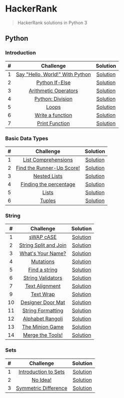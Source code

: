 # HackerRank

> HackerRank solutions in Python 3

## Python
### Introduction
\# | Challenge | Solution
:---:|:---:|:---:
1 | [Say "Hello, World!" With Python](https://www.hackerrank.com/challenges/py-hello-world/problem) | [Solution](https://github.com/gajjarjigar/HackerRank/blob/master/Python/Introduction/py-hello-world.py)
2 | [Python If-Else](https://www.hackerrank.com/challenges/py-if-else/problem) | [Solution](https://github.com/gajjarjigar/HackerRank/blob/master/Python/Introduction/py-if-else.py)
3 | [Arithmetic Operators](https://www.hackerrank.com/challenges/python-arithmetic-operators/problem) | [Solution](https://github.com/gajjarjigar/HackerRank/blob/master/Python/Introduction/python-arithmetic-operators.py)
4 | [Python: Division](https://www.hackerrank.com/challenges/python-division/problem) | [Solution](https://github.com/gajjarjigar/HackerRank/blob/master/Python/Introduction/python-division.py)
5 | [Loops](https://www.hackerrank.com/challenges/python-loops/problem) | [Solution](https://github.com/gajjarjigar/HackerRank/blob/master/Python/Introduction/python-loops.py)
6 | [Write a function](https://www.hackerrank.com/challenges/write-a-function/problem) | [Solution](https://github.com/gajjarjigar/HackerRank/blob/master/Python/Introduction/write-a-function.py)
7 | [Print Function](https://www.hackerrank.com/challenges/python-print/problem) | [Solution](https://github.com/gajjarjigar/HackerRank/blob/master/Python/Introduction/python-print.py)

### Basic Data Types
\# | Challenge | Solution
:---:|:---:|:---:
1 | [List Comprehensions](https://www.hackerrank.com/challenges/list-comprehensions/problem) | [Solution](https://github.com/gajjarjigar/HackerRank/blob/master/Python/Basic%20Data%20Types/list-comprehensions.py)
2 | [Find the Runner-Up Score!](https://www.hackerrank.com/challenges/find-second-maximum-number-in-a-list/problem) | [Solution](https://github.com/gajjarjigar/HackerRank/blob/master/Python/Basic%20Data%20Types/find-second-maximum-number-in-a-list.py)
3 | [Nested Lists](https://www.hackerrank.com/challenges/nested-list/problem) | [Solution](https://github.com/gajjarjigar/HackerRank/blob/master/Python/Basic%20Data%20Types/nested-list.py)
4 | [Finding the percentage](https://www.hackerrank.com/challenges/finding-the-percentage/problem) | [Solution](https://github.com/gajjarjigar/HackerRank/blob/master/Python/Basic%20Data%20Types/finding-the-percentage.py)
5 | [Lists](https://www.hackerrank.com/challenges/python-lists/problem) | [Solution](https://github.com/gajjarjigar/HackerRank/blob/master/Python/Basic%20Data%20Types/python-lists.py)
6 | [Tuples](https://www.hackerrank.com/challenges/python-tuples/problem) | [Solution](https://github.com/gajjarjigar/HackerRank/blob/master/Python/Basic%20Data%20Types/python-tuples.py)

### String
\# | Challenge | Solution
:---:|:---:|:---:
1 | [sWAP cASE](https://www.hackerrank.com/challenges/swap-case/problem) | [Solution](https://github.com/gajjarjigar/HackerRank/blob/master/Python/Strings/swap-case.py)
2 | [String Split and Join](https://www.hackerrank.com/challenges/python-string-split-and-join/problem) | [Solution](https://github.com/gajjarjigar/HackerRank/blob/master/Python/Strings/python-string-split-and-join.py)
3 | [What's Your Name?](https://www.hackerrank.com/challenges/whats-your-name/problem) | [Solution](https://github.com/gajjarjigar/HackerRank/blob/master/Python/Strings/whats-your-name.py)
4 | [Mutations](https://www.hackerrank.com/challenges/python-mutations/problem) | [Solution](https://github.com/gajjarjigar/HackerRank/blob/master/Python/Strings/python-mutations.py)
5 | [Find a string](https://www.hackerrank.com/challenges/find-a-string/problem) | [Solution](https://github.com/gajjarjigar/HackerRank/blob/master/Python/Strings/find-a-string.py)
6 | [String Validators](https://www.hackerrank.com/challenges/string-validators/problem) | [Solution](https://github.com/gajjarjigar/HackerRank/blob/master/Python/Strings/string-validators.py)
7 | [Text Alignment](https://www.hackerrank.com/challenges/text-alignment/problem) | [Solution](https://github.com/gajjarjigar/HackerRank/blob/master/Python/Strings/text-alignment.py)
9 | [Text Wrap](https://www.hackerrank.com/challenges/text-wrap/problem) | [Solution](https://github.com/gajjarjigar/HackerRank/blob/master/Python/Strings/text-wrap.py)
10 | [Designer Door Mat](https://www.hackerrank.com/challenges/designer-door-mat/problem) | [Solution](https://github.com/gajjarjigar/HackerRank/blob/master/Python/Strings/designer-door-mat.py)
11 | [String Formatting](https://www.hackerrank.com/challenges/python-string-formatting/problem) | [Solution](https://github.com/gajjarjigar/HackerRank/blob/master/Python/Strings/python-string-formatting.py)
12 | [Alphabet Rangoli](https://www.hackerrank.com/challenges/alphabet-rangoli/problem) | [Solution](https://github.com/gajjarjigar/HackerRank/blob/master/Python/Strings/alphabet-rangoli.py)
13 | [The Minion Game](https://www.hackerrank.com/challenges/the-minion-game/problem) | [Solution](https://github.com/gajjarjigar/HackerRank/blob/master/Python/Strings/the-minion-game.py)
14 | [Merge the Tools!](https://www.hackerrank.com/challenges/merge-the-tools/problem) | [Solution](https://github.com/gajjarjigar/HackerRank/blob/master/Python/Strings/merge-the-tools.py)

### Sets
\# | Challenge | Solution
:---:|:---:|:---:
1 | [Introduction to Sets](https://www.hackerrank.com/challenges/py-introduction-to-sets/problem) | [Solution](https://github.com/gajjarjigar/HackerRank/blob/master/Python/Sets/py-introduction-to-sets.py)
2 | [No Idea!](https://www.hackerrank.com/challenges/no-idea/problem) | [Solution](https://github.com/gajjarjigar/HackerRank/blob/master/Python/Sets/no-idea.py)
3 | [Symmetric Difference](https://www.hackerrank.com/challenges/symmetric-difference/problem) | [Solution](https://github.com/gajjarjigar/HackerRank/blob/master/Python/Sets/symmetric-difference.py)
